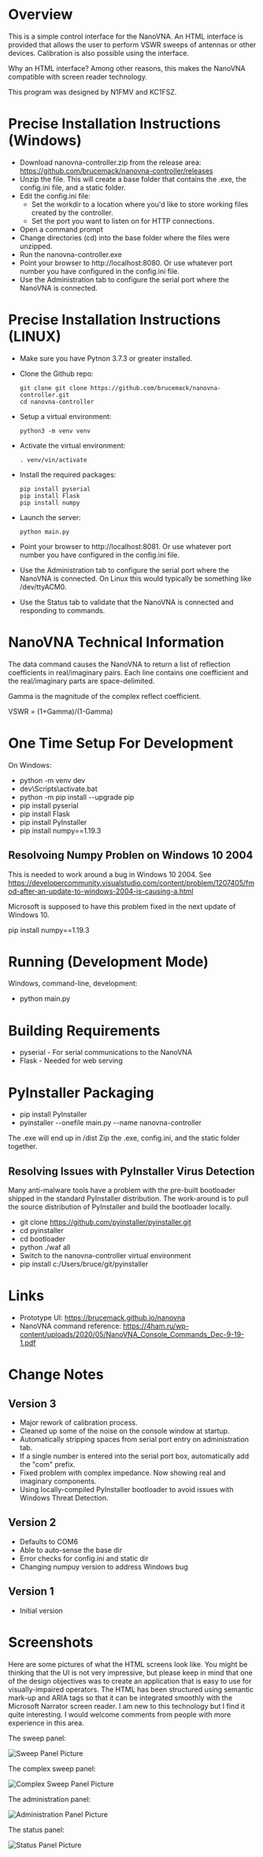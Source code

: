 Overview
========
This is a simple control interface for the NanoVNA.  An HTML interface is provided 
that allows the user to perform VSWR sweeps of antennas or other devices.  Calibration is also possible using the interface.

Why an HTML interface?  Among other reasons, this makes the NanoVNA compatible with screen reader technology.

This program was designed by N1FMV and KC1FSZ.

Precise Installation Instructions (Windows)
===========================================
* Download nanovna-controller.zip from the release area: https://github.com/brucemack/nanovna-controller/releases
* Unzip the file.  This will create a base folder that contains the .exe, the config.ini file, and a static folder.
* Edit the config.ini file:
  - Set the workdir to a location where you'd like to store working files created by the controller.    
  - Set the port you want to listen on for HTTP connections.
* Open a command prompt 
* Change directories (cd) into the base folder where the files were unzipped.
* Run the nanovna-controller.exe 
* Point your browser to http://localhost:8080.  Or use whatever port number you have configured in the config.ini file.
* Use the Administration tab to configure the serial port where the NanoVNA is connected.

Precise Installation Instructions (LINUX)
=========================================

* Make sure you have Pytnon 3.7.3 or greater installed.
* Clone the Github repo:

      git clone git clone https://github.com/brucemack/nanovna-controller.git
      cd nanovna-controller

* Setup a virtual environment:

      python3 -m venv venv

* Activate the virtual environment:

      . venv/vin/activate

* Install the required packages:

      pip install pyserial
      pip install Flask
      pip install numpy

* Launch the server:

      python main.py

* Point your browser to http://localhost:8081.  Or use whatever port number you have configured in the config.ini file.
* Use the Administration tab to configure the serial port where the NanoVNA is connected.  On Linux this would typically be something like /dev/ttyACM0.
* Use the Status tab to validate that the NanoVNA is connected and responding to commands.

NanoVNA Technical Information
============================
The data command causes the NanoVNA to return a list of reflection coefficients in real/imaginary pairs.  Each line contains one coefficient and the real/imaginary parts are space-delimited.

Gamma is the magnitude of the complex reflect coefficient.

VSWR = (1+Gamma)/(1-Gamma)

One Time Setup For Development
==============================
On Windows:

* python -m venv dev
* dev\Scripts\activate.bat
* python -m pip install --upgrade pip
* pip install pyserial
* pip install Flask
* pip install PyInstaller
* pip install numpy==1.19.3

Resolvoing Numpy Problen on Windows 10 2004
--------------------------------------------
This is needed to work around a bug in Windows 10 2004.  See https://developercommunity.visualstudio.com/content/problem/1207405/fmod-after-an-update-to-windows-2004-is-causing-a.html

Microsoft is supposed to have this problem fixed in the next update 
of Windows 10.

pip install numpy==1.19.3

Running (Development Mode)
==========================
Windows, command-line, development:

* python main.py

Building Requirements
=====================
* pyserial - For serial communications to the NanoVNA
* Flask - Needed for web serving

PyInstaller Packaging
=====================

* pip install PyInstaller
* pyinstaller --onefile main.py --name nanovna-controller

The .exe will end up in /dist
Zip the .exe, config.ini, and the static folder together.

Resolving Issues with PyInstaller Virus Detection
-------------------------------------------------
Many anti-malware tools have a problem with the pre-built bootloader
shipped in the standard PyInstaller distribution.  The work-around 
is to pull the source distribution of PyInstaller and build the 
bootloader locally.

* git clone https://github.com/pyinstaller/pyinstaller.git
* cd pyinstaller
* cd bootloader
* python ./waf all
* Switch to the nanovna-controller virtual environment
* pip install c:/Users/bruce/git/pyinstaller

Links
=====
* Prototype UI: https://brucemack.github.io/nanovna 
* NanoVNA command reference: https://4ham.ru/wp-content/uploads/2020/05/NanoVNA_Console_Commands_Dec-9-19-1.pdf

Change Notes
============

Version 3
---------
* Major rework of calibration process.
* Cleaned up some of the noise on the console window at startup.
* Automatically stripping spaces from serial port entry on administration tab.
* If a single number is entered into the serial port box, automatically add the "com" prefix.
* Fixed problem with complex impedance.  Now showing real and imaginary components.
* Using locally-compiled PyInstaller bootloader to avoid issues with Windows Threat Detection.

Version 2
---------
* Defaults to COM6
* Able to auto-sense the base dir
* Error checks for config.ini and static dir
* Changing numpuy version to address Windows bug

Version 1
---------
* Initial version

Screenshots
===========

Here are some pictures of what the HTML screens look like.  You might be thinking 
that the UI is not very impressive, but please keep in mind that 
one of the design objectives was to create an application that is easy to use
for visually-impaired operators.  The HTML has been structured 
using semantic mark-up and ARIA tags so that it can be integrated smoothly with 
the Microsoft Narrator screen reader.  I am new to this technology but I find it
quite interesting.  I would welcome comments from people with more experience in 
this area.

The sweep panel:

![Sweep Panel Picture](docs/s1.png)

The complex sweep panel:

![Complex Sweep Panel Picture](docs/cs1.png)

The administration panel:

![Administration Panel Picture](docs/ap1.png)

The status panel:

![Status Panel Picture](docs/sp.png)
